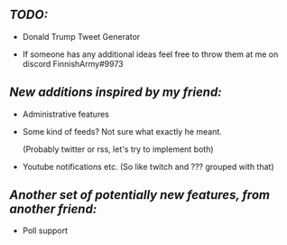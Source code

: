 *TODO:*
-
- Donald Trump Tweet Generator

- If someone has any additional ideas feel free to throw them at me on discord FinnishArmy#9973

*New additions inspired by my friend:*
-
- Administrative features

- Some kind of feeds? Not sure what exactly he meant.

  (Probably twitter or rss, let's try to implement both)
  
- Youtube notifications etc. (So like twitch and ??? grouped with that)

*Another set of potentially new features, from another friend:*
-    
- Poll support
